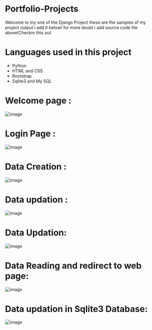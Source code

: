 # Portfolio-Projects
Welcome to my one of the Django Project these are the samples of my project output i add it below! for more doubt i add source code file above!Checkm this out
# Languages used in this project 
- Python
- HTML and CSS
- Bootstrap
- Sqlite3 and My SQL
# Welcome page :
![image](https://github.com/hariz723/Portfolio-Project/assets/110483479/d8069195-d636-4cf5-a849-ac8940dbb3d4)
# Login Page :
![image](https://github.com/hariz723/Portfolio-Project/assets/110483479/bbe8383d-aff2-4e67-9c0c-db25cbbb5a16)
# Data Creation :
![image](https://github.com/hariz723/Portfolio-Project/assets/110483479/4f9b2fc2-41fb-455a-ab63-2f4a287c3be9)
# Data updation :
![image](https://github.com/hariz723/Portfolio-Project/assets/110483479/8810313a-8506-4c6a-b0c7-2db3f963cc6b)
# Data Updation:
![image](https://github.com/hariz723/Portfolio-Project/assets/110483479/ee97ed45-e199-4d9c-8bf8-874f3593c7c2)
# Data Reading and redirect to web page:
![image](https://github.com/hariz723/Portfolio-Project/assets/110483479/38575f1f-e411-45be-94eb-4c37ed249165)
# Data updation in Sqlite3 Database:
![image](https://github.com/hariz723/Portfolio-Project/assets/110483479/51056952-5a70-4eca-962c-8af6577f2e59)






